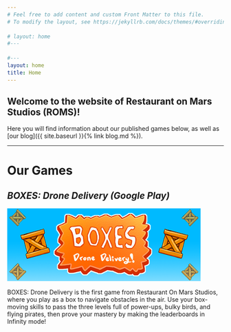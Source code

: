 ```yaml
---
# Feel free to add content and custom Front Matter to this file.
# To modify the layout, see https://jekyllrb.com/docs/themes/#overriding-theme-defaults

# layout: home
#---

#---
layout: home
title: Home
---
```


## Welcome to the website of Restaurant on Mars Studios (ROMS)!

Here you will find information about our published games below, as well as [our blog]({{ site.baseurl }}{% link blog.md %}).




---

# Our Games

## _BOXES: Drone Delivery (Google Play)_   
<!-- <a href="https://play.google.com/store/apps/details?id=com.RestaurantOnMarsStudios.BOXESDroneDelivery&hl=en_US_" >
    <img src="\custom-theme-images/BoxesLogo-long.png" style="margin-bottom:10px;"/>
</a>   -->

[![BOXES: Drone Delivery](\site-assets/BoxesLogo-long.png)](https://play.google.com/store/apps/details?id=com.RestaurantOnMarsStudios.BOXESDroneDelivery&hl=en_US_)  


BOXES: Drone Delivery is the first game from Restaurant On Mars Studios, where you play as a box to navigate obstacles in the air. Use your box-moving skills to pass the three levels full of power-ups, bulky birds, and flying pirates, then prove your mastery by making the leaderboards in Infinity mode!